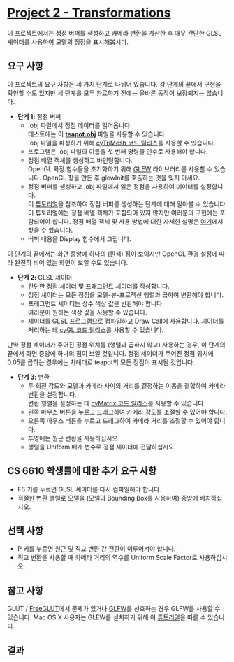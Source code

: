 # [Project 2 - Transformations](https://graphics.cs.utah.edu/courses/cs6610/spring2021/?prj=2)
이 프로젝트에서는 정점 버퍼를 생성하고 카메라 변환을 계산한 후 매우 간단한 GLSL 셰이더를 사용하여 모델의 정점을 표시해봅시다.

## 요구 사항
이 프로젝트의 요구 사항은 세 가지 단계로 나뉘어 있습니다. 각 단계의 끝에서 구현을 확인할 수도 있지만 세 단계를 모두 완료하기 전에는 올바른 동작이 보장되지는 않습니다.
* **단계 1:** 정점 버퍼
  - .obj 파일에서 정점 데이터를 읽어옵니다. <br>
    테스트에는 이 [**teapot.obj**](https://graphics.cs.utah.edu/courses/cs6610/spring2021/prj02/teapot.obj) 파일을 사용할 수 있습니다. <br>
    .obj 파일을 파싱하기 위해 [cyTriMesh 코드 릴리스](http://www.cemyuksel.com/cyCodeBase/code.html#cyTriMesh)를 사용할 수 있습니다.
  - 프로그램은 .obj 파일의 이름을 첫 번째 명령줄 인수로 사용해야 합니다.
  - 정점 배열 객체를 생성하고 바인딩합니다. <br>
    OpenGL 확장 함수들을 초기화하기 위해 [GLEW](https://glew.sourceforge.net/) 라이브러리를 사용할 수 있습니다. OpenGL 창을 만든 후 glewInit를 호출하는 것을 잊지 마세요.
  - 정점 버퍼를 생성하고 .obj 파일에서 읽은 정점을 사용하여 데이터를 설정합니다. <br>
    이 [튜토리얼](https://ogldev.org/www/tutorial02/tutorial02.html)을 참조하여 정점 버퍼를 생성하는 단계에 대해 알아볼 수 있습니다. 이 튜토리얼에는 정점 배열 객체가 포함되어 있지 않지만 여러분의 구현에는 포함되어야 합니다. 정점 배열 객체 및 사용 방법에 대한 자세한 설명은 [여기](https://yaakuro.gitbook.io/opengl-4-5/vertex-array-object-vao)에서 찾을 수 있습니다.
  - 버퍼 내용을 Display 함수에서 그립니다.
 
이 단계의 끝에서는 화면 중앙에 하나의 (흰색) 점이 보이지만 OpenGL 환경 설정에 따라 완전히 비어 있는 화면이 보일 수도 있습니다.

* **단계 2:** GLSL 셰이더
  - 간단한 정점 셰이더 및 프래그먼트 셰이더를 작성합니다.
  - 정점 셰이더는 모든 정점을 모델-뷰-프로젝션 행렬과 곱하여 변환해야 합니다.
  - 프래그먼트 셰이더는 상수 색상 값을 반환해야 합니다. <br>
    여러분이 원하는 색상 값을 사용할 수 있습니다.
  - 셰이더를 GLSL 프로그램으로 컴파일하고 Draw Call에 사용합니다.
    셰이더를 처리하는 데 [cyGL 코드 릴리스](http://www.cemyuksel.com/cyCodeBase/code.html#cyGL)를 사용할 수 있습니다.
 
만약 정점 셰이더가 주어진 정점 위치를 (행렬과 곱하지 않고) 사용하는 경우, 이 단계의 끝에서 화면 중앙에 하나의 점이 보일 것입니다. 정점 셰이더가 주어진 정점 위치에 0.05를 곱하는 경우에는 차례대로 teapot의 모든 정점이 표시될 것입니다.

* **단계 3:** 변환
  - 두 회전 각도와 모델과 카메라 사이의 거리를 결정하는 이동을 결합하여 카메라 변환을 설정합니다. <br>
    변환 행렬을 설정하는 데 [cyMatrix 코드 릴리스](http://www.cemyuksel.com/cyCodeBase/code.html#cyMatrix)를 사용할 수 있습니다.
  - 왼쪽 마우스 버튼을 누르고 드래그하여 카메라 각도를 조절할 수 있어야 합니다.
  - 오른쪽 마우스 버튼을 누르고 드래그하여 카메라 거리를 조절할 수 있어야 합니다.
  - 투영에는 원근 변환을 사용하십시오.
  - 행렬을 Uniform 매개 변수로 정점 셰이더에 전달하십시오.

## CS 6610 학생들에 대한 추가 요구 사항
* F6 키를 누르면 GLSL 셰이더를 다시 컴파일해야 합니다.
* 적절한 변환 행렬로 모델을 (모델의 Bounding Box를 사용하여) 중앙에 배치하십시오.

## 선택 사항
* P 키를 누르면 원근 및 직교 변환 간 전환이 이루어져야 합니다.
* 직교 변환을 사용할 때 카메라 거리의 역수를 Uniform Scale Factor로 사용하십시오.

## 참고 사항
GLUT / [FreeGLUT](https://freeglut.sourceforge.net/)에서 문제가 있거나 [GLFW](https://www.glfw.org/)를 선호하는 경우 GLFW를 사용할 수 있습니다.
Mac OS X 사용자는 GLEW를 설치하기 위해 이 [튜토리얼](https://lazyfoo.net/tutorials/OpenGL/01_hello_opengl/mac/)을 따를 수 있습니다.

## 결과
